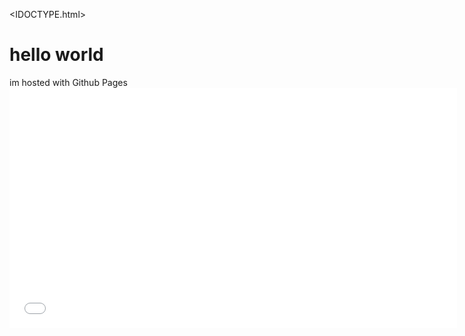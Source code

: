<IDOCTYPE.html>
<html>
<body>
<h1>hello world</h1>
<p1>im hosted with Github Pages</p1>
<iframe src="//www.pixton.com/embed/pubpukp2" frameborder="0" width="142%" height="384" allowfullscreen></iframe>
</body>
</html> 
